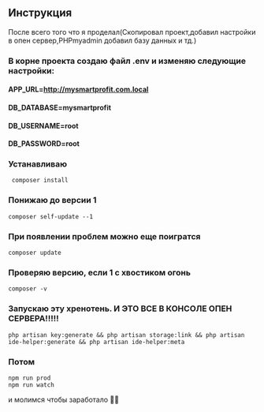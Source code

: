 ## Инструкция

После всего того что я проделал(Скопировал проект,добавил настройки в опен сервер,PHPmyadmin добавил базу данных и тд.)

### В корне проекта создаю файл .env и изменяю следующие настройки: 

#### APP_URL=http://mysmartprofit.com.local
#### DB_DATABASE=mysmartprofit
#### DB_USERNAME=root
#### DB_PASSWORD=root

### Устанавливаю 
```shell
 composer install
```
### Понижаю до версии 1 
```shell
composer self-update --1
```
### При появлении проблем можно еще поигратся 
```shell
composer update
```
### Проверяю версию, если 1 с хвостиком огонь
```shell
composer -v
```
### Запускаю эту хренотень. И ЭТО ВСЕ В КОНСОЛЕ ОПЕН СЕРВЕРА!!!!!
```shell
php artisan key:generate && php artisan storage:link && php artisan ide-helper:generate && php artisan ide-helper:meta
```
### Потом

```shell
npm run prod
npm run watch
```
и молимся чтобы заработало 🤞🙌
